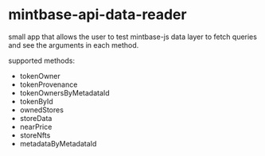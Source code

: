 # mintbase-api-data-reader

small app that allows the user to test mintbase-js data layer to fetch queries and see the arguments in each method.

supported methods:

  - tokenOwner
  - tokenProvenance
  - tokenOwnersByMetadataId
  - tokenById
  - ownedStores 
  - storeData
  - nearPrice
  - storeNfts
  - metadataByMetadataId
